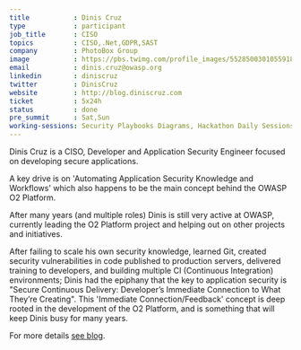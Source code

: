 ```yaml
---
title           : Dinis Cruz
type            : participant
job_title       : CISO
topics          : CISO,.Net,GDPR,SAST
company         : PhotoBox Group
image           : https://pbs.twimg.com/profile_images/552850030105591808/x3i7zK5r_400x400.jpeg
email           : dinis.cruz@owasp.org
linkedin        : diniscruz
twitter         : DinisCruz
website         : http://blog.diniscruz.com
ticket          : 5x24h
status          : done
pre_summit      : Sat,Sun
working-sessions: Security Playbooks Diagrams, Hackathon Daily Sessions
---
```



Dinis Cruz is a CISO, Developer and Application Security Engineer focused on developing secure applications.

A key drive is on 'Automating Application Security Knowledge and Workflows' which also happens to be the main concept behind the OWASP O2 Platform.

After many years (and multiple roles) Dinis is still very active at OWASP, currently leading the O2 Platform project and helping out on other projects and initiatives.

After failing to scale his own security knowledge, <!--- requires clarifying...failed to learn Git? or is this a response to the scale fail?--> learned Git, created security vulnerabilities in code published to production servers, delivered training to developers, and building multiple CI (Continuous Integration) environments; Dinis had the epiphany that the key to application security is "Secure Continuous Delivery: Developer’s Immediate Connection to What They’re Creating". This 'Immediate Connection/Feedback' concept is deep rooted in the development of the O2 Platform, and is something that will keep Dinis busy for many years.

For more details [see blog](http://blog.diniscruz.com/).
